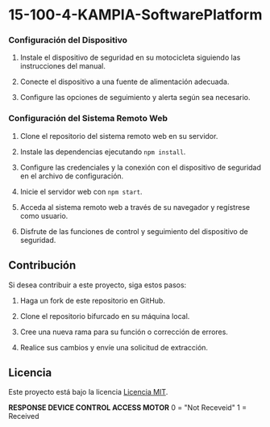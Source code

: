 # 15-100-4-KAMPIA-SoftwarePlatform

### Configuración del Dispositivo

1. Instale el dispositivo de seguridad en su motocicleta siguiendo las instrucciones del manual.

2. Conecte el dispositivo a una fuente de alimentación adecuada.

3. Configure las opciones de seguimiento y alerta según sea necesario.

### Configuración del Sistema Remoto Web

1. Clone el repositorio del sistema remoto web en su servidor.

2. Instale las dependencias ejecutando `npm install`.

3. Configure las credenciales y la conexión con el dispositivo de seguridad en el archivo de configuración.

4. Inicie el servidor web con `npm start`.

5. Acceda al sistema remoto web a través de su navegador y regístrese como usuario.

6. Disfrute de las funciones de control y seguimiento del dispositivo de seguridad.

## Contribución

Si desea contribuir a este proyecto, siga estos pasos:

1. Haga un fork de este repositorio en GitHub.

2. Clone el repositorio bifurcado en su máquina local.

3. Cree una nueva rama para su función o corrección de errores.

4. Realice sus cambios y envíe una solicitud de extracción.

## Licencia

Este proyecto está bajo la licencia [Licencia MIT](LICENSE).

**RESPONSE DEVICE CONTROL ACCESS MOTOR**
0 = "Not Receveid"
1 = Received